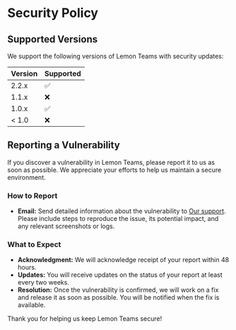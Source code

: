 # Security Policy

## Supported Versions

We support the following versions of Lemon Teams with security updates:

| Version | Supported          |
| ------- | ------------------ |
| 2.2.x   | :white_check_mark: |
| 1.1.x   | :x:                |
| 1.0.x   | :white_check_mark: |
| < 1.0   | :x:                |

## Reporting a Vulnerability

If you discover a vulnerability in Lemon Teams, please report it to us as soon as possible. We appreciate your efforts to help us maintain a secure environment.

### How to Report
- **Email:** Send detailed information about the vulnerability to [Our support](mailto:developerpuneet2010@gmail.com). Please include steps to reproduce the issue, its potential impact, and any relevant screenshots or logs.

### What to Expect
- **Acknowledgment:** We will acknowledge receipt of your report within 48 hours.
- **Updates:** You will receive updates on the status of your report at least every two weeks.
- **Resolution:** Once the vulnerability is confirmed, we will work on a fix and release it as soon as possible. You will be notified when the fix is available.

Thank you for helping us keep Lemon Teams secure!
